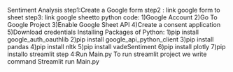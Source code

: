 Sentiment Analysis
step1:Create a Google form
step2 : link google form to sheet
step3: link google sheetto python code:
      1)Google Account
      2)Go To Google Project
      3)Enable Google Sheet API
      4)Create a consent application
      5)Download credentials
Installing Packages of Python:
      1)pip install google_auth_oauthlib
      2)pip install google_api_python_client
      3)pip install pandas
      4)pip install nltk
      5)pip install vadeSentiment
      6)pip install plotly
      7)pip installo streamlit
step 4:Run Main.py
      To run streamlit project we write command Streamlit run Main.py
